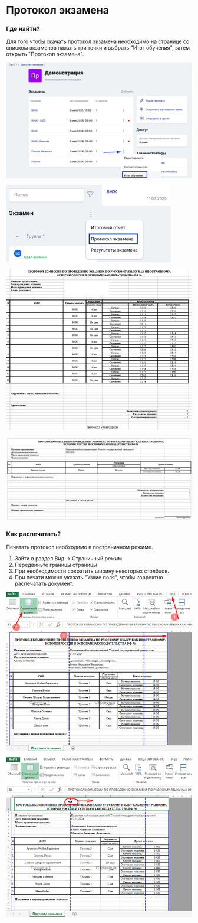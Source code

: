 # Протокол экзамена

### Где найти?

Для того чтобы скачать протокол экзамена необходимо на странице со списком экзаменов нажать три точки и выбрать "Итог обучения", затем открыть "Протокол экзамена".

![](<../.gitbook/assets/image (10).png>)

![](<../.gitbook/assets/image (11).png>)

![](<../.gitbook/assets/image (12).png> "Пример протокола экзамена (ВНЖ, РВП). Начало экзамена - время начала попытки теста. Окончание экзамена - время завершения студентом письменной части (момент завершения прохождения теста).")

![](<../.gitbook/assets/image (176).png> "Пример протокола экзамена (Патент)")

### Как распечатать?

Печатать протокол необходимо в постраничном режиме.

1. Зайти в раздел Вид -> Страничный режим
2. Передвиньте границы страницы
3. При необходимости сократить ширину некоторых столбцов.
4. При печати можно указать "Узкие поля", чтобы корректно распечатать документ.

![](<../.gitbook/assets/image (177).png>)



![](<../.gitbook/assets/image (178).png>)
